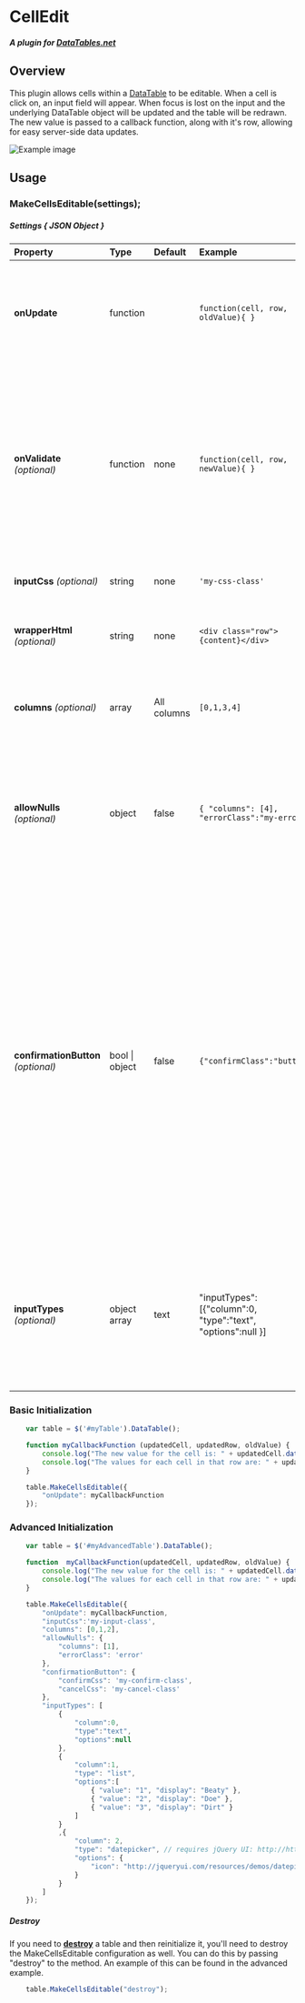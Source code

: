 ﻿# CellEdit
##### A plugin for [DataTables.net](https://datatables.net) 
## Overview
This plugin allows cells within a [DataTable](https://datatables.net/) to be editable. When a cell is click on, an input field will appear. When focus is lost on the input and the underlying DataTable object will be updated and the table will be redrawn. The new value is passed to a callback function, along with it's row, allowing for easy server-side data updates. 

![Example image](example.png "Example")

## Usage
### MakeCellsEditable(settings);
##### Settings { JSON Object  }
Property | Type | Default | Example | Details  
:------ | :------ | :------ | :-----| :------
**onUpdate** | function |  | ```function(cell, row, oldValue){ } ``` | The call back function to be executed. The updated **[cell](https://datatables.net/reference/api/cell())**, **[row](https://datatables.net/reference/api/row())**, and previous value in that cell are passed as arguments. 
**onValidate** _(optional)_ | function | none | ```function(cell, row, newValue){ } ``` | The call back function to be executed before updating the cell value. The relevant **[cell](https://datatables.net/reference/api/cell())**, **[row](https://datatables.net/reference/api/row())**, and new value in the editor are passed as arguments. The function should return `true` if the value is valid, or `false` if it does not pass validation logic.
**inputCss** _(optional)_| string | none |```'my-css-class'```| A CSS class that will be applied to the input field
**wrapperHtml** _(optional)_| string | none |```<div class="row">{content}</div>```| HTML used to wrap the inline editor. Use `{content}` as the placeholder for the inline editor.
**columns** _(optional)_| array | All columns |```[0,1,3,4]```| An array of column indexes defining the columns that you want to be editable.
**allowNulls** _(optional)_| object | false | ```{ "columns": [4], "errorClass":"my-error"}``` | Determines which columns should allow null values to be entered and what CSS to apply if user input fails validation. If **errorClass** is null a default error class will be applied.
**confirmationButton** _(optional)_| bool &#124; object | false | ```{"confirmClass":"button"}``` | Will cause two links to appear after the input; _"Confirm"_ and _"Cancel"_. User input will not be accepted until _"Confirm"_ is clicked by the user. You can optionally pass in an object with **confirmCss** and **cancelCss** properties instead of boolean. These propertiesspecify the CSS classes that should be applied to the _Confirm_ and _Cancel_ anchor tags. If you would like _Enter_ and _Escape_ keys to Confirm/Cancel also, set **listenToKeys** to true.
**inputTypes** _(optional)_ | object array | text |  "inputTypes": [{"column":0, "type":"text", "options":null }] | Allows you to change the type of input that appears (IE dropdown or text). As different types of inputs are added I will update the advanced initialization example below with examples.

### Basic Initialization
```javascript
    var table = $('#myTable').DataTable();

    function myCallbackFunction (updatedCell, updatedRow, oldValue) {
        console.log("The new value for the cell is: " + updatedCell.data());
        console.log("The values for each cell in that row are: " + updatedRow.data());
    }

    table.MakeCellsEditable({
        "onUpdate": myCallbackFunction
    });
```
### Advanced Initialization
```javascript
    var table = $('#myAdvancedTable').DataTable();

    function  myCallbackFunction(updatedCell, updatedRow, oldValue) {
        console.log("The new value for the cell is: " + updatedCell.data());
        console.log("The values for each cell in that row are: " + updatedRow.data());
    }

    table.MakeCellsEditable({
        "onUpdate": myCallbackFunction,
        "inputCss":'my-input-class',
        "columns": [0,1,2],
        "allowNulls": {
            "columns": [1],
            "errorClass": 'error'
        },
        "confirmationButton": { 
            "confirmCss": 'my-confirm-class',
            "cancelCss": 'my-cancel-class'
        },
		"inputTypes": [
            {
				"column":0, 
				"type":"text", 
				"options":null 
			}, 
            {
                "column":1, 
                "type": "list",
                "options":[
                    { "value": "1", "display": "Beaty" },
                    { "value": "2", "display": "Doe" },
                    { "value": "3", "display": "Dirt" }
                ]
            }
			,{
                "column": 2,
                "type": "datepicker", // requires jQuery UI: http://http://jqueryui.com/download/
                "options": {
                    "icon": "http://jqueryui.com/resources/demos/datepicker/images/calendar.gif" // Optional
                }
            }
        ]
    });
```
##### Destroy
If you need to **[destroy](https://datatables.net/reference/api/destroy())** a table and then reinitialize it, you'll need to destroy the MakeCellsEditable configuration as well. You can do this by passing "destroy" to the method. An example of this can be found in the advanced example.
```javascript
	table.MakeCellsEditable("destroy");
```
